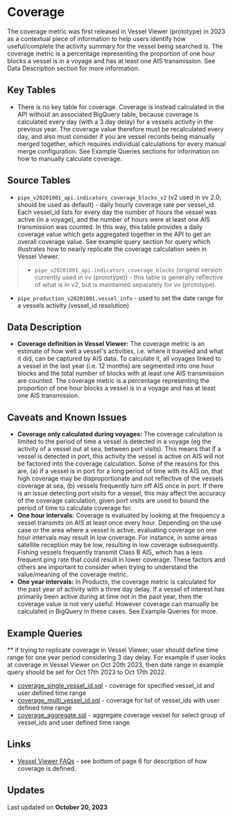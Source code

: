 # Coverage

The coverage metric was first released in Vessel Viewer (prototype) in 2023 as a contextual piece of information to help users identify how useful/complete the activity summary for the vessel being searched is. The coverage metric is a percentage representing the proportion of one hour blocks a vessel is in a voyage and has at least one AIS transmission. See Data Description section for more information. 


## Key Tables

+ There is no key table for coverage. Coverage is instead calculated in the API without an associated BigQuery table, because coverage is calculated every day (with a 3 day delay) for a vessels activity in the previous year. The coverage value therefore must be recalculated every day, and also must consider if you are vessel records being manually merged together, which requires individual calculations for every manual merge configuration. See Example Queries sections for information on how to manually calculate coverage. 

## Source Tables

+ `pipe_v20201001_api.indicators_coverage_blocks_v2` (v2 used in vv 2.0; should be used as default) - daily hourly coverage rate per vessel_id. Each vessel_id lists for every day the number of hours the vessel was active (in a voyage), and the number of hours were at least one AIS transmission was counted. In this way, this table provides a daily coverage value which gets aggregated together in the API to get an overall coverage value. See example query section for query which illustrates how to nearly replicate the coverage calculation seen in Vessel Viewer.
> + `pipe_v20201001_api.indicators_coverage_blocks` (original version currently used in vv (prototype)) - this table is generally reflective of what is in v2, but is maintained separately for vv (prototype).   
+ `pipe_production_v20201001.vessel_info` - used to set the date range for a vessels activity (vessel_id resolution)

## Data Description

+ **Coverage definition in Vessel Viewer:** The coverage metric is an estimate of how well a vessel's activities, i.e. where it traveled and what it did, can be captured by AIS data. To calculate it, all voyages linked to a vessel in the last year (i.e. 12 months) are segmented into one hour blocks and the total number of blocks with at least one AIS transmission are counted. The coverage metric is a percentage representing the proportion of one hour blocks a vessel is in a voyage and has at least one AIS transmission.


## Caveats and Known Issues

+ **Coverage only calculated during voyages:** The coverage calculation is limited to the period of time a vessel is detected in a voyage (eg the activity of a vessel out at sea, between port visits). This means that if a vessel is detected in port, this activity the vessel is active on AIS will not be factored into the coverage calculation. Some of the reasons for this are, (a) if a vessel is in port for a long period of time with its AIS on, that high coverage may be disproportionate and not reflective of the vessels coverage at sea, (b) vessels frequently turn off AIS once in port. If there is an issue detecting port visits for a vessel, this may affect the accuracy of the coverage calculation, given port visits are used to bound the period of time to calculate coverage for.  
+ **One hour intervals:** Coverage is evaluated by looking at the frequency a vessel transmits on AIS at least once every hour. Depending on the use case or the area where a vessel is active, evaluating coverage on one hour intervals may result in low coverage. For instance, in some areas satellite reception may be low, resulting in low coverage subsequently. Fishing vessels frequently transmit Class B AIS, which has a less frequent ping rate that could result in lower coverage. These factors and others are important to consider when trying to understand the value/meaning of the coverage metric. 
+ **One year intervals:** In Products, the coverage metric is calculated for the past year of activity with a three day delay. If a vessel of interest has primarily been active during at time not in the past year, then the coverage value is not very useful. However coverage can manually be calculated in BigQuery in these cases. See Example Queries for more.  

## Example Queries
** if trying to replicate coverage in Vessel Viewer, user should define time range for one year period considering 3 day delay. For example if user looks at coverage in Vessel Viewer on Oct 20th 2023, then date range in example query should be set for Oct 17th 2023 to Oct 17th 2022. 
+ [coverage_single_vessel_id.sql](https://github.com/GlobalFishingWatch/bigquery-documentation-wf827/blob/master/queries/coverage_single_vessel_id.sql) - coverage for specified vessel_id and user defined time range
+ [coverage_multi_vessel_id.sql](https://github.com/GlobalFishingWatch/bigquery-documentation-wf827/blob/master/queries/coverage_multi_vessel_id.sql) - coverage for list of vessel_ids with user defined time range
+ [coverage_aggregate.sql](https://github.com/GlobalFishingWatch/bigquery-documentation-wf827/blob/master/queries/coverage_aggregate.sql) - aggregate coverage vessel for select group of vessel_ids and user defined time range 

## Links

+ [Vessel Viewer FAQs](https://drive.google.com/file/d/1Z3WAgFrsibAUjtrapMnvs8m9ZrDXp-8T/view?pli=1) - see bottom of page 6 for description of how coverage is defined. 

## Updates
Last updated on **October 20, 2023**
